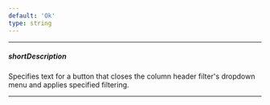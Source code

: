 ```yaml
---
default: 'Ok'
type: string
---
```

---
##### shortDescription
Specifies text for a button that closes the column header filter's dropdown menu and applies specified filtering.

---
